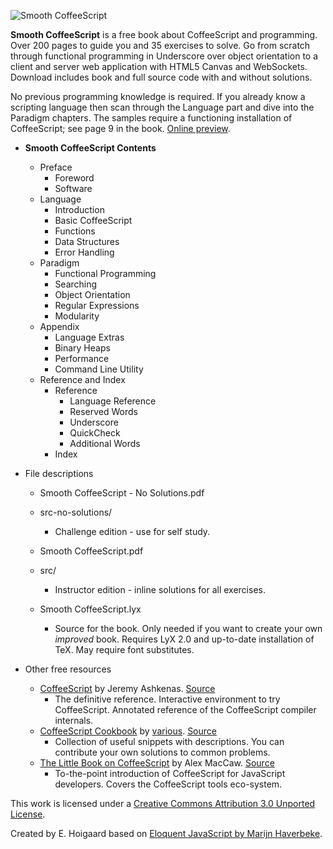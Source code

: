 ![Smooth CoffeeScript](https://github.com/autotelicum/Smooth-CoffeeScript/raw/master/img/WebHeader.png)

**Smooth CoffeeScript** is a free book about CoffeeScript and programming. Over 200 pages to guide you and 35 exercises to solve. Go from scratch through functional programming in Underscore over object orientation to a client and server web application with HTML5 Canvas and WebSockets. Download includes book and full source code with and without solutions.

No previous programming knowledge is required. If you already know a scripting language then scan through the Language part and dive into the Paradigm chapters. The samples require a functioning installation of CoffeeScript; see page 9 in the book. [Online preview](http://issuu.com/autotelicum/docs/smooth_coffeescript).

* **Smooth CoffeeScript Contents**
    * Preface
        * Foreword
        * Software
    * Language
        * Introduction
        * Basic CoffeeScript
        * Functions
        * Data Structures
        * Error Handling
    * Paradigm
        * Functional Programming
        * Searching
        * Object Orientation
        * Regular Expressions
        * Modularity
    * Appendix
        * Language Extras
        * Binary Heaps
        * Performance
        * Command Line Utility
    * Reference and Index
        * Reference
            * Language Reference
            * Reserved Words
            * Underscore
            * QuickCheck
            * Additional Words
        * Index

* File descriptions

    * Smooth CoffeeScript - No Solutions.pdf
    * src-no-solutions/
        * Challenge edition - use for self study.

    * Smooth CoffeeScript.pdf
    * src/
        * Instructor edition - inline solutions for all exercises.

    * Smooth CoffeeScript.lyx
        * Source for the book. Only needed if you want to create
          your own *improved* book. Requires LyX 2.0 and up-to-date
          installation of TeX. May require font substitutes.

* Other free resources

    * [CoffeeScript](http://coffeescript.org/) by Jeremy Ashkenas. [Source](https://github.com/jashkenas/coffee-script)
        * The definitive reference. Interactive environment to try CoffeeScript. Annotated reference of the CoffeeScript compiler internals.
    * [CoffeeScript Cookbook](http://coffeescriptcookbook.com/) by [various](http://coffeescriptcookbook.com/authors). [Source](https://github.com/coffeescript-cookbook/coffeescript-cookbook.github.com)
        * Collection of useful snippets with descriptions. You can contribute your own solutions to common problems.
    * [The Little Book on CoffeeScript](http://arcturo.com/library/coffeescript/) by Alex MacCaw. [Source](https://github.com/arcturo/library)
        * To-the-point introduction of CoffeeScript for JavaScript developers. Covers the CoffeeScript tools eco-system.



This work is licensed under a [Creative Commons Attribution 3.0 Unported License](http://creativecommons.org/licenses/by/3.0/).

Created by E. Hoigaard based on [Eloquent JavaScript by Marijn Haverbeke](http://eloquentjavascript.net/).
